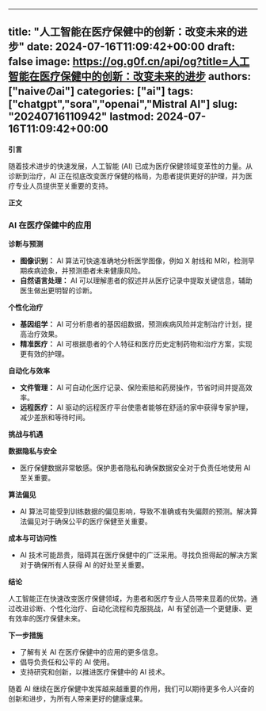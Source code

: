 
---
title: "人工智能在医疗保健中的创新：改变未来的进步"
date: 2024-07-16T11:09:42+00:00
draft: false
image: https://og.g0f.cn/api/og?title=人工智能在医疗保健中的创新：改变未来的进步
authors: ["naiveのai"]
categories: ["ai"]
tags: ["chatgpt","sora","openai","Mistral AI"]
slug: "20240716110942"
lastmod: 2024-07-16T11:09:42+00:00
---
**引言**

随着技术进步的快速发展，人工智能 (AI) 已成为医疗保健领域变革性的力量。从诊断到治疗，AI 正在彻底改变医疗保健的格局，为患者提供更好的护理，并为医疗专业人员提供至关重要的支持。

**正文**

### AI 在医疗保健中的应用

**诊断与预测**

* **图像识别：** AI 算法可快速准确地分析医学图像，例如 X 射线和 MRI，检测早期疾病迹象，并预测患者未来健康风险。
* **自然语言处理：** AI 可以理解患者的叙述并从医疗记录中提取关键信息，辅助医生做出更明智的诊断。

**个性化治疗**

* **基因组学：** AI 可分析患者的基因组数据，预测疾病风险并定制治疗计划，提高治疗效果。
* **精准医疗：** AI 可根据患者的个人特征和医疗历史定制药物和治疗方案，实现更有效的护理。

**自动化与效率**

* **文件管理：** AI 可自动化医疗记录、保险索赔和药房操作，节省时间并提高效率。
* **远程医疗：** AI 驱动的远程医疗平台使患者能够在舒适的家中获得专家护理，减少差旅和等待时间。

**挑战与机遇**

**数据隐私与安全**

* 医疗保健数据非常敏感。保护患者隐私和确保数据安全对于负责任地使用 AI 至关重要。

**算法偏见**

* AI 算法可能受到训练数据的偏见影响，导致不准确或有失偏颇的预测。解决算法偏见对于确保公平的医疗保健至关重要。

**成本与可访问性**

* AI 技术可能昂贵，阻碍其在医疗保健中的广泛采用。寻找负担得起的解决方案对于确保所有人获得 AI 的好处至关重要。

**结论**

人工智能正在快速改变医疗保健领域，为患者和医疗专业人员带来显着的优势。通过改进诊断、个性化治疗、自动化流程和克服挑战，AI 有望创造一个更健康、更有效率的医疗保健未来。

**下一步措施**

* 了解有关 AI 在医疗保健中的应用的更多信息。
* 倡导负责任和公平的 AI 使用。
* 支持研究和创新，以推进医疗保健中的 AI 技术。

随着 AI 继续在医疗保健中发挥越来越重要的作用，我们可以期待更多令人兴奋的创新和进步，为所有人带来更好的健康成果。